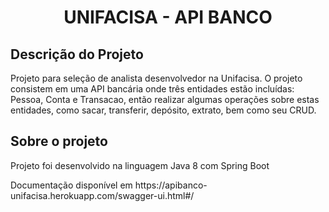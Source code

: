 <h1 align="center">UNIFACISA - API BANCO</h1>

## Descrição do Projeto
<p align="left">Projeto para seleção de analista desenvolvedor na Unifacisa. O projeto consistem em uma API bancária onde três entidades estão incluídas:
Pessoa, Conta e Transacao, então realizar algumas operações sobre estas entidades, como sacar, transferir, depósito, extrato, bem como seu CRUD.</p>

## Sobre o projeto
<p align="left">Projeto foi desenvolvido na linguagem Java 8 com Spring Boot</p>

<p> Documentação disponível em https://apibanco-unifacisa.herokuapp.com/swagger-ui.html#/ </p>




